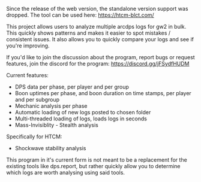 Since the release of the web version, the standalone version support was dropped. The tool can be used here:
https://htcm-blct.com/

This project allows users to analyze multiple arcdps logs for gw2 in bulk. This quickly shows patterns and makes it easier to spot mistakes / consistent issues.
It also allows you to quickly compare your logs and see if you're improving.

If you'd like to join the discussion about the program, report bugs or request features, join the discord for the program: https://discord.gg/jFSydfHUDM

Current features:
* DPS data per phase, per player and per group
* Boon uptimes per phase, and boon duration on time stamps, per player and per subgroup
* Mechanic analysis per phase
* Automatic loading of new logs posted to chosen folder
* Multi-threaded loading of logs, loads logs in seconds
* Mass-Invisiblity - Stealth analysis


Specifically for HTCM:
* Shockwave stability analysis

This program in it's current form is not meant to be a replacement for the existing tools like dps.report, but rather quickly allow you to determine which logs are worth analysing using said tools.
